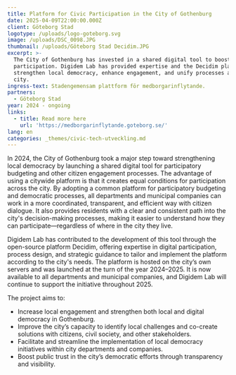 ```yaml
---
title: Platform for Civic Participation in the City of Gothenburg
date: 2025-04-09T22:00:00.000Z
client: Göteborg Stad
logotype: /uploads/logo-goteborg.svg
image: /uploads/DSC_0098.JPG
thumbnail: /uploads/Göteborg Stad Decidim.JPG
excerpt: >-
  The City of Gothenburg has invested in a shared digital tool to boost citizen
  participation. Digidem Lab has provided expertise and the Decidim platform to
  strengthen local democracy, enhance engagement, and unify processes across the
  city.
ingress-text: Stadengemensam plattform för medborgarinflytande.
partners:
  - Göteborg Stad
year: 2024 - ongoing
links:
  - title: Read more here
    url: 'https://medborgarinflytande.goteborg.se/'
lang: en
categories: _themes/civic-tech-utveckling.md
---
```


In 2024, the City of Gothenburg took a major step toward strengthening local democracy by launching a shared digital tool for participatory budgeting and other citizen engagement processes. The advantage of using a citywide platform is that it creates equal conditions for participation across the city. By adopting a common platform for participatory budgeting and democratic processes, all departments and municipal companies can work in a more coordinated, transparent, and efficient way with citizen dialogue. It also provides residents with a clear and consistent path into the city's decision-making processes, making it easier to understand how they can participate—regardless of where in the city they live.

Digidem Lab has contributed to the development of this tool through the open-source platform Decidim, offering expertise in digital participation, process design, and strategic guidance to tailor and implement the platform according to the city's needs. The platform is hosted on the city’s own servers and was launched at the turn of the year 2024–2025. It is now available to all departments and municipal companies, and Digidem Lab will continue to support the initiative throughout 2025.

The project aims to:

* Increase local engagement and strengthen both local and digital democracy in Gothenburg.
* Improve the city’s capacity to identify local challenges and co-create solutions with citizens, civil society, and other stakeholders.
* Facilitate and streamline the implementation of local democracy initiatives within city departments and companies.
* Boost public trust in the city’s democratic efforts through transparency and visibility.
